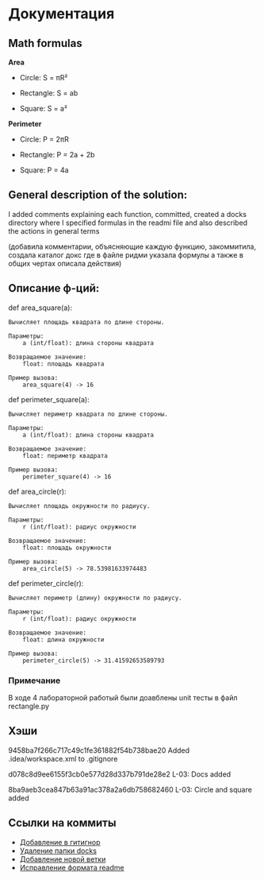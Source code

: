 # Документация

## Math formulas
**Area**

 - Circle: S = πR²

 - Rectangle: S = ab

 - Square: S = a²

**Perimeter**

 - Circle: P = 2πR

 - Rectangle: P = 2a + 2b

 - Square: P = 4a

## General description of the solution:
I added comments explaining each function, committed, created a docks directory where I specified formulas in the readmi
file and also described the actions in general terms

(добавила комментарии, объясняющие каждую функцию, закоммитила, создала каталог докс где в файле ридми указала формулы а
также в общих чертах описала действия)


## Описание ф-ций:
def area_square(a):
    
    Вычисляет площадь квадрата по длине стороны.

    Параметры:
        a (int/float): длина стороны квадрата

    Возвращаемое значение:
        float: площадь квадрата

    Пример вызова:
        area_square(4) -> 16
    

def perimeter_square(a):

    Вычисляет периметр квадрата по длине стороны.

    Параметры:
        a (int/float): длина стороны квадрата

    Возвращаемое значение:
        float: периметр квадрата

    Пример вызова:
        perimeter_square(4) -> 16


def area_circle(r):

    Вычисляет площадь окружности по радиусу.

    Параметры:
        r (int/float): радиус окружности

    Возвращаемое значение:
        float: площадь окружности

    Пример вызова:
        area_circle(5) -> 78.53981633974483



def perimeter_circle(r):
    
    Вычисляет периметр (длину) окружности по радиусу.

    Параметры:
        r (int/float): радиус окружности

    Возвращаемое значение:
        float: длина окружности

    Пример вызова:
        perimeter_circle(5) -> 31.41592653589793


### Примечание
В ходе 4 лабораторной работый были доавблены unit тесты в файл rectangle.py


## Хэши
9458ba7f266c717c49c1fe361882f54b738bae20 Added .idea/workspace.xml to .gitignore

d078c8d9ee6155f3cb0e577d28d337b791de28e2 L-03: Docs added

8ba9aeb3cea847b63a91ac378a2a6db758682460 L-03: Circle and square added


## Ссылки на коммиты

- [Добавление в гитигнор](https://github.com/KulEDmitr/geometric_lib/commit/9458ba7f266c717c49c1fe361882f54b738bae20)
- [Удаление папки docks](https://github.com/KulEDmitr/geometric_lib/commit/c28c51815e0fbb8b7bc3a7ec8a5fff9da99792f4)
- [Добавление новой ветки](https://github.com/KulEDmitr/geometric_lib/commit/3f6df9f8f85d0aa8e7fd782e81edb16f565e2c7e)
- [Исправление формата readme](https://github.com/KulEDmitr/geometric_lib/commit/04e61aeaed33e0ab0aeb57011cb8c57557c436bd)
